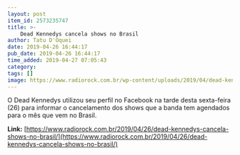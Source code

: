 ```yaml
---
layout: post
item_id: 2573235747
title: >-
    Dead Kennedys cancela shows no Brasil
author: Tatu D'Oquei
date: 2019-04-26 16:44:17
pub_date: 2019-04-26 16:44:17
time_added: 2019-04-27 07:05:43
category: 
tags: []
image: https://www.radiorock.com.br/wp-content/uploads/2019/04/dead-kennedys-brasil.jpg
---
```


O Dead Kennedys utilizou seu perfil no Facebook na tarde desta sexta-feira (26) para informar o cancelamento dos shows que a banda tem agendados para o mês que vem no Brasil.

**Link:** [https://www.radiorock.com.br/2019/04/26/dead-kennedys-cancela-shows-no-brasil/](https://www.radiorock.com.br/2019/04/26/dead-kennedys-cancela-shows-no-brasil/)

